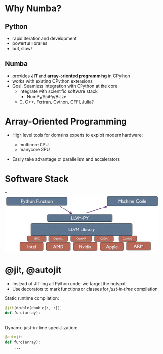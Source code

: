# Why Numba?

Python
------

* rapid iteration and development
* powerful libraries
* but, slow!

Numba
-----

* provides **JIT** and **array-oriented programming** in CPython
* works with existing CPython extensions
* Goal: Seamless integration with CPython at the core
    * integrate with scientific software stack
        * NumPy/SciPy/Blaze
    * C, C++, Fortran, Cython, CFFI, Julia?

# Array-Oriented Programming

- High level tools for domains experts to exploit modern hardware:
    - multicore CPU
    - manycore GPU

- Easily take advantage of parallelism and accelerators

<!--- Add graphic for array-oriented programming -->


# Software Stack

-![](software_stack.png)

# @jit, @autojit

- Instead of JIT-ing all Python code, we target the hotspot
- Use decorators to mark functions or classes for *just-in-time* compilation

Static runtime compilation:

```python
@jit(double(double[:, :]))
def func(array):
    ...
```

Dynamic just-in-time specialization:

```python
@autojit
def func(array):
    ...
```

